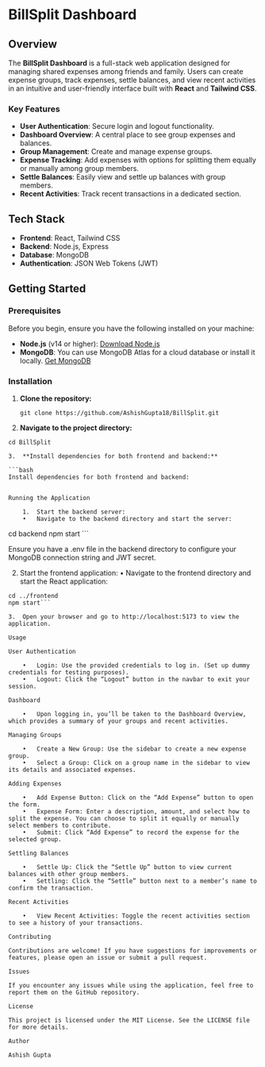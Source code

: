 # BillSplit Dashboard

## Overview
The **BillSplit Dashboard** is a full-stack web application designed for managing shared expenses among friends and family. Users can create expense groups, track expenses, settle balances, and view recent activities in an intuitive and user-friendly interface built with **React** and **Tailwind CSS**. 

### Key Features
- **User Authentication**: Secure login and logout functionality.
- **Dashboard Overview**: A central place to see group expenses and balances.
- **Group Management**: Create and manage expense groups.
- **Expense Tracking**: Add expenses with options for splitting them equally or manually among group members.
- **Settle Balances**: Easily view and settle up balances with group members.
- **Recent Activities**: Track recent transactions in a dedicated section.

## Tech Stack
- **Frontend**: React, Tailwind CSS
- **Backend**: Node.js, Express
- **Database**: MongoDB
- **Authentication**: JSON Web Tokens (JWT)

## Getting Started

### Prerequisites
Before you begin, ensure you have the following installed on your machine:
- **Node.js** (v14 or higher): [Download Node.js](https://nodejs.org/)
- **MongoDB**: You can use MongoDB Atlas for a cloud database or install it locally. [Get MongoDB](https://www.mongodb.com/)

### Installation

1. **Clone the repository:**
   ```
   git clone https://github.com/AshishGupta18/BillSplit.git

2.	**Navigate to the project directory:**   
```
cd BillSplit
	
3.	**Install dependencies for both frontend and backend:**   

```bash
Install dependencies for both frontend and backend:


Running the Application

	1.	Start the backend server:
	•	Navigate to the backend directory and start the server:

 ```
 cd backend
npm start  ``` 

Ensure you have a .env file in the backend directory to configure your MongoDB connection string and JWT secret.

2.	Start the frontend application:
	•	Navigate to the frontend directory and start the React application:
```
cd ../frontend
npm start```

3.	Open your browser and go to http://localhost:5173 to view the application.

Usage

User Authentication

	•	Login: Use the provided credentials to log in. (Set up dummy credentials for testing purposes).
	•	Logout: Click the “Logout” button in the navbar to exit your session.

Dashboard

	•	Upon logging in, you’ll be taken to the Dashboard Overview, which provides a summary of your groups and recent activities.

Managing Groups

	•	Create a New Group: Use the sidebar to create a new expense group.
	•	Select a Group: Click on a group name in the sidebar to view its details and associated expenses.

Adding Expenses

	•	Add Expense Button: Click on the “Add Expense” button to open the form.
	•	Expense Form: Enter a description, amount, and select how to split the expense. You can choose to split it equally or manually select members to contribute.
	•	Submit: Click “Add Expense” to record the expense for the selected group.

Settling Balances

	•	Settle Up: Click the “Settle Up” button to view current balances with other group members.
	•	Settling: Click the “Settle” button next to a member’s name to confirm the transaction.

Recent Activities

	•	View Recent Activities: Toggle the recent activities section to see a history of your transactions.

Contributing

Contributions are welcome! If you have suggestions for improvements or features, please open an issue or submit a pull request.

Issues

If you encounter any issues while using the application, feel free to report them on the GitHub repository.

License

This project is licensed under the MIT License. See the LICENSE file for more details.

Author

Ashish Gupta


